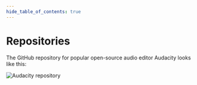 ```yaml
---
hide_table_of_contents: true
---
```


# Repositories

The GitHub repository for popular open-source audio editor Audacity looks like this:

![Audacity repository](https://lh5.googleusercontent.com/F1rIb-4AYVcXUlfBTbnHQi_mqt-5kWegq-4si_nP39Nvo-YhmtRLwS8q5qxz70RJs0132Q478xm6VBPxapkbUMW0k-cybSd1kmRlsJpSOO99-cbPezOn4pum6-4ZDP9PEVkbV9LERyhe_Ya-XQVyiA)

<!-- A repository is basically a folder on GitHub that contains your code (and/or other files). Repositories can be publicly accessible or private. -->
